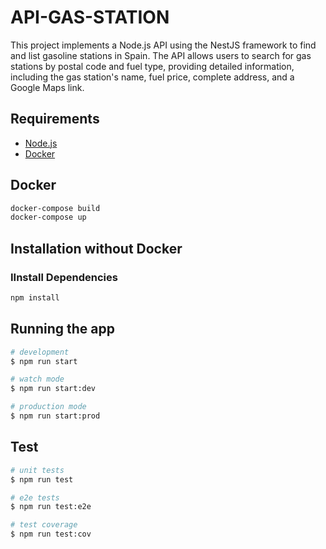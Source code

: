 # API-GAS-STATION

This project implements a Node.js API using the NestJS framework to find and list gasoline stations in Spain. The API allows users to search for gas stations by postal code and fuel type, providing detailed information, including the gas station's name, fuel price, complete address, and a Google Maps link.

## Requirements

- [Node.js](https://nodejs.org/)
- [Docker](https://www.docker.com/)

## Docker
```bash
docker-compose build 
docker-compose up
```

## Installation without Docker

### IInstall Dependencies

```bash
npm install

```
## Running the app

```bash
# development
$ npm run start

# watch mode
$ npm run start:dev

# production mode
$ npm run start:prod
```

## Test

```bash
# unit tests
$ npm run test

# e2e tests
$ npm run test:e2e

# test coverage
$ npm run test:cov
```
